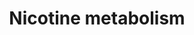 ---
annotations:
- id: CL:0000182
  parent: native cell
  type: Cell Type Ontology
  value: hepatocyte
- id: PW:0000721
  parent: drug pathway
  type: Pathway Ontology
  value: nicotine drug pathway
authors:
- Mkutmon
- Egonw
- MaintBot
- Eweitz
description: ''
last-edited: 2021-05-21
organisms:
- Bos taurus
redirect_from:
- /index.php/Pathway:WP3185
- /instance/WP3185
- /instance/WP3185_rr117574
revision: r117574
schema-jsonld:
- '@context': https://schema.org/
  '@id': https://wikipathways.github.io/pathways/WP3185.html
  '@type': Dataset
  creator:
    '@type': Organization
    name: WikiPathways
  description: ''
  keywords:
  - 3'-Hydroxycotinine
  - 3'-Hydroxycotinine glucuronide
  - 5'-Hydroxycotinine
  - AOX1
  - CYP2A6
  - CYP2B6
  - Cotinine
  - Cotinine N-oxide
  - Cotinineglucuronide
  - FMO3
  - Nicotine
  - Nicotine iminium ion
  - Nicotine-Gluc
  - Nicotine-N-oxide
  - Nornicotine
  - UGT1A4
  license: CC0
  name: Nicotine metabolism
seo: CreativeWork
title: Nicotine metabolism
wpid: WP3185
---